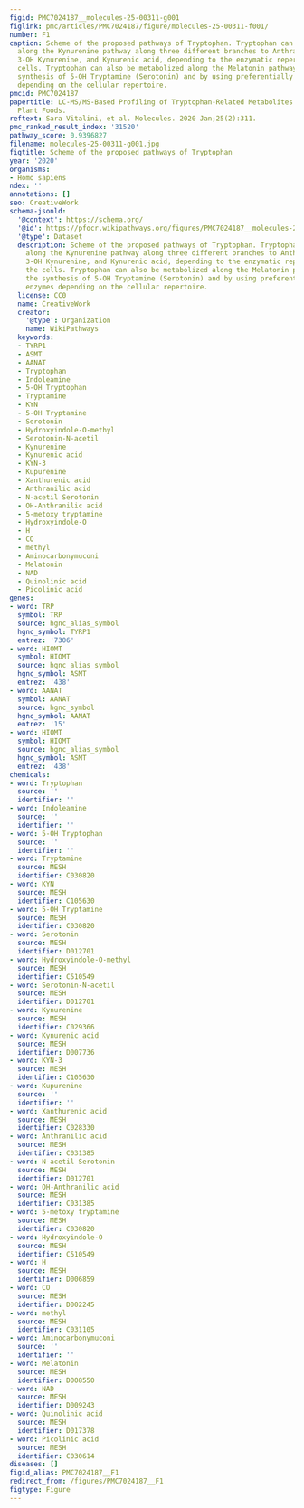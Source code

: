 ```yaml
---
figid: PMC7024187__molecules-25-00311-g001
figlink: pmc/articles/PMC7024187/figure/molecules-25-00311-f001/
number: F1
caption: Scheme of the proposed pathways of Tryptophan. Tryptophan can be metabolized
  along the Kynurenine pathway along three different branches to Anthranilic acid,
  3-OH Kynurenine, and Kynurenic acid, depending to the enzymatic repertoire of the
  cells. Tryptophan can also be metabolized along the Melatonin pathway through the
  synthesis of 5-OH Tryptamine (Serotonin) and by using preferentially different enzymes
  depending on the cellular repertoire.
pmcid: PMC7024187
papertitle: LC-MS/MS-Based Profiling of Tryptophan-Related Metabolites in Healthy
  Plant Foods.
reftext: Sara Vitalini, et al. Molecules. 2020 Jan;25(2):311.
pmc_ranked_result_index: '31520'
pathway_score: 0.9396827
filename: molecules-25-00311-g001.jpg
figtitle: Scheme of the proposed pathways of Tryptophan
year: '2020'
organisms:
- Homo sapiens
ndex: ''
annotations: []
seo: CreativeWork
schema-jsonld:
  '@context': https://schema.org/
  '@id': https://pfocr.wikipathways.org/figures/PMC7024187__molecules-25-00311-g001.html
  '@type': Dataset
  description: Scheme of the proposed pathways of Tryptophan. Tryptophan can be metabolized
    along the Kynurenine pathway along three different branches to Anthranilic acid,
    3-OH Kynurenine, and Kynurenic acid, depending to the enzymatic repertoire of
    the cells. Tryptophan can also be metabolized along the Melatonin pathway through
    the synthesis of 5-OH Tryptamine (Serotonin) and by using preferentially different
    enzymes depending on the cellular repertoire.
  license: CC0
  name: CreativeWork
  creator:
    '@type': Organization
    name: WikiPathways
  keywords:
  - TYRP1
  - ASMT
  - AANAT
  - Tryptophan
  - Indoleamine
  - 5-OH Tryptophan
  - Tryptamine
  - KYN
  - 5-OH Tryptamine
  - Serotonin
  - Hydroxyindole-O-methyl
  - Serotonin-N-acetil
  - Kynurenine
  - Kynurenic acid
  - KYN-3
  - Kupurenine
  - Xanthurenic acid
  - Anthranilic acid
  - N-acetil Serotonin
  - OH-Anthranilic acid
  - 5-metoxy tryptamine
  - Hydroxyindole-O
  - H
  - CO
  - methyl
  - Aminocarbonymuconi
  - Melatonin
  - NAD
  - Quinolinic acid
  - Picolinic acid
genes:
- word: TRP
  symbol: TRP
  source: hgnc_alias_symbol
  hgnc_symbol: TYRP1
  entrez: '7306'
- word: HIOMT
  symbol: HIOMT
  source: hgnc_alias_symbol
  hgnc_symbol: ASMT
  entrez: '438'
- word: AANAT
  symbol: AANAT
  source: hgnc_symbol
  hgnc_symbol: AANAT
  entrez: '15'
- word: HIOMT
  symbol: HIOMT
  source: hgnc_alias_symbol
  hgnc_symbol: ASMT
  entrez: '438'
chemicals:
- word: Tryptophan
  source: ''
  identifier: ''
- word: Indoleamine
  source: ''
  identifier: ''
- word: 5-OH Tryptophan
  source: ''
  identifier: ''
- word: Tryptamine
  source: MESH
  identifier: C030820
- word: KYN
  source: MESH
  identifier: C105630
- word: 5-OH Tryptamine
  source: MESH
  identifier: C030820
- word: Serotonin
  source: MESH
  identifier: D012701
- word: Hydroxyindole-O-methyl
  source: MESH
  identifier: C510549
- word: Serotonin-N-acetil
  source: MESH
  identifier: D012701
- word: Kynurenine
  source: MESH
  identifier: C029366
- word: Kynurenic acid
  source: MESH
  identifier: D007736
- word: KYN-3
  source: MESH
  identifier: C105630
- word: Kupurenine
  source: ''
  identifier: ''
- word: Xanthurenic acid
  source: MESH
  identifier: C028330
- word: Anthranilic acid
  source: MESH
  identifier: C031385
- word: N-acetil Serotonin
  source: MESH
  identifier: D012701
- word: OH-Anthranilic acid
  source: MESH
  identifier: C031385
- word: 5-metoxy tryptamine
  source: MESH
  identifier: C030820
- word: Hydroxyindole-O
  source: MESH
  identifier: C510549
- word: H
  source: MESH
  identifier: D006859
- word: CO
  source: MESH
  identifier: D002245
- word: methyl
  source: MESH
  identifier: C031105
- word: Aminocarbonymuconi
  source: ''
  identifier: ''
- word: Melatonin
  source: MESH
  identifier: D008550
- word: NAD
  source: MESH
  identifier: D009243
- word: Quinolinic acid
  source: MESH
  identifier: D017378
- word: Picolinic acid
  source: MESH
  identifier: C030614
diseases: []
figid_alias: PMC7024187__F1
redirect_from: /figures/PMC7024187__F1
figtype: Figure
---
```

